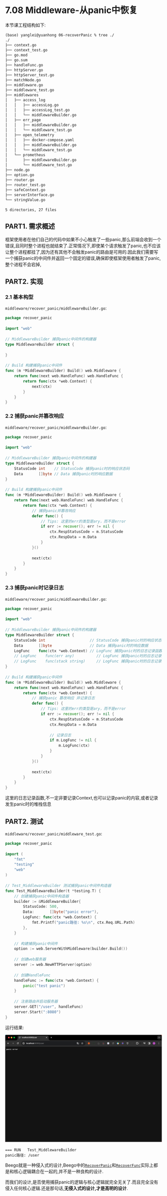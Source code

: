 # 7.08 Middleware-从panic中恢复

本节课工程结构如下:

```
(base) yanglei@yuanhong 06-recoverPanic % tree ./
./
├── context.go
├── context_test.go
├── go.mod
├── go.sum
├── handleFunc.go
├── httpServer.go
├── httpServer_test.go
├── matchNode.go
├── middleware.go
├── middleware_test.go
├── middlewares
│   ├── access_log
│   │   ├── accessLog.go
│   │   ├── accessLog_test.go
│   │   └── middlewareBuilder.go
│   ├── err_page
│   │   ├── middlewareBuilder.go
│   │   └── middleware_test.go
│   ├── open_telemetry
│   │   ├── docker-compose.yaml
│   │   ├── middlewareBuilder.go
│   │   └── middleware_test.go
│   └── prometheus
│       ├── middlewareBuilder.go
│       └── middleware_test.go
├── node.go
├── option.go
├── router.go
├── router_test.go
├── safeContext.go
├── serverInterface.go
└── stringValue.go

5 directories, 27 files
```

## PART1. 需求概述

框架使用者在他们自己的代码中如果不小心触发了一些panic,那么前端会收到一个错误,且同时整个进程也就结束了.正常情况下,即使某个请求触发了panic,也不应该让整个进程都挂了,因为还有其他不会触发panic的路由是可用的.因此我们需要写一个捕获panic的中间件并返回一个固定的错误,确保即使框架使用者触发了panic,整个进程不会宕掉,

## PART2. 实现

### 2.1 基本构型

`middleware/recover_panic/middlewareBuilder.go`:

```go
package recover_panic

import "web"

// MiddlewareBuilder 捕获panic中间件的构建器
type MiddlewareBuilder struct {
	
}

// Build 构建捕获panic中间件
func (m *MiddlewareBuilder) Build() web.Middleware {
	return func(next web.HandleFunc) web.HandleFunc {
		return func(ctx *web.Context) {
			next(ctx)
		}
	}
}
```

### 2.2 捕获panic并篡改响应

`middleware/recover_panic/middlewareBuilder.go`:

```go
package recover_panic

import "web"

// MiddlewareBuilder 捕获panic中间件的构建器
type MiddlewareBuilder struct {
	StatusCode int    // StatusCode 捕获panic时的响应状态码
	Data       []byte // Data 捕获panic时的响应数据
}

// Build 构建捕获panic中间件
func (m *MiddlewareBuilder) Build() web.Middleware {
	return func(next web.HandleFunc) web.HandleFunc {
		return func(ctx *web.Context) {
			// 捕获panic并篡改响应
			defer func() {
				// Tips: 这里的err的类型是ary，而不是error
				if err := recover(); err != nil {
					ctx.RespStatusCode = m.StatusCode
					ctx.RespData = m.Data
				}
			}()
			
			next(ctx)
		}
	}
}
```

### 2.3 捕获panic时记录日志

`middleware/recover_panic/middlewareBuilder.go`:

```go
package recover_panic

import "web"

// MiddlewareBuilder 捕获panic中间件的构建器
type MiddlewareBuilder struct {
	StatusCode int                    // StatusCode 捕获panic时的响应状态码
	Data       []byte                 // Data 捕获panic时的响应数据
	LogFunc    func(ctx *web.Context) // LogFunc 捕获panic时的日志记录函数 (记录整个ctx)
	// LogFunc    func(err any)          // LogFunc 捕获panic时的日志记录函数 (记录panic的内容)
	// LogFunc    func(stack string)     // LogFunc 捕获panic时的日志记录函数 (记录调用栈)
}

// Build 构建捕获panic中间件
func (m *MiddlewareBuilder) Build() web.Middleware {
	return func(next web.HandleFunc) web.HandleFunc {
		return func(ctx *web.Context) {
			// 捕获panic 篡改响应 并记录日志
			defer func() {
				// Tips: 这里的err的类型是ary，而不是error
				if err := recover(); err != nil {
					ctx.RespStatusCode = m.StatusCode
					ctx.RespData = m.Data

					// 记录日志
					if m.LogFunc != nil {
						m.LogFunc(ctx)
					}
				}
			}()
			
			next(ctx)
		}
	}
}
```

这里的日志记录函数,不一定非要记录Context,也可以记录panic的内容,或者记录发生panic时的堆栈信息

## PART2. 测试

`middleware/recover_panic/middleware_test.go`:

```go
package recover_panic

import (
	"fmt"
	"testing"
	"web"
)

// Test_MiddlewareBuilder 测试捕获panic中间件构造器
func Test_MiddlewareBuilder(t *testing.T) {
	// 创建捕获panic中间件构造器
	builder := &MiddlewareBuilder{
		StatusCode: 500,
		Data:       []byte("panic error"),
		LogFunc: func(ctx *web.Context) {
			fmt.Printf("panic路径: %s\n", ctx.Req.URL.Path)
		},
	}

	// 构建捕获panic中间件
	option := web.ServerWithMiddleware(builder.Build())

	// 创建web服务器
	server := web.NewHTTPServer(option)

	// 创建HandleFunc
	handleFunc := func(ctx *web.Context) {
		panic("test panic")
	}

	// 注册路由并启动服务器
	server.GET("/user", handleFunc)
	server.Start(":8080")
}
```

运行结果:

![panic页面](../img/Web框架之Context与AOP方案/20.Middleware-从panic中恢复/panic页面.png)

```
=== RUN   Test_MiddlewareBuilder
panic路径: /user
```

Beego就是一种侵入式的设计,Beego中的[`RecoverPanic`](https://github.com/beego/beego/blob/develop/server/web/config.go#L65)和[`RecoverFunc`](https://github.com/beego/beego/blob/develop/server/web/config.go#L106)实际上都是和核心逻辑耦合在一起的,并不是一种良构的设计.

而我们的设计,是否使用捕获panic的逻辑与核心逻辑就完全无关了.而且完全没有侵入任何核心逻辑.还是那句话,**无侵入式的设计,才是高明的设计**.